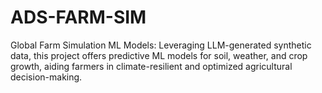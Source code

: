 # ADS-FARM-SIM
Global Farm Simulation ML Models: Leveraging LLM-generated synthetic data, this project offers predictive ML models for soil, weather, and crop growth, aiding farmers in climate-resilient and optimized agricultural decision-making.

